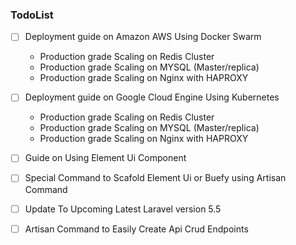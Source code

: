 ### TodoList

- [ ] Deployment guide on Amazon AWS Using Docker Swarm
    - Production grade Scaling on Redis Cluster
    - Production grade Scaling on MYSQL (Master/replica)
    - Production grade Scaling on Nginx with HAPROXY

- [ ] Deployment guide on Google Cloud Engine Using Kubernetes
    - Production grade Scaling on Redis Cluster
    - Production grade Scaling on MYSQL (Master/replica)
    - Production grade Scaling on Nginx with HAPROXY

- [ ] Guide on Using Element Ui Component

- [ ] Special Command to Scafold Element Ui or Buefy using Artisan Command

- [ ] Update To Upcoming Latest Laravel version 5.5

- [ ] Artisan Command to Easily Create Api Crud Endpoints